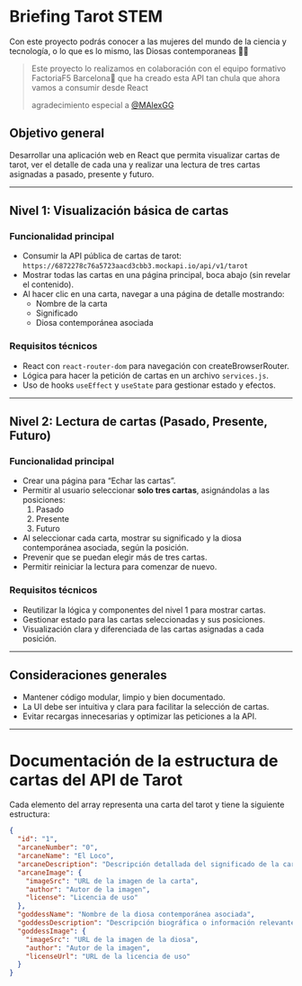 # Briefing  Tarot STEM
Con este proyecto podrás conocer a las mujeres del mundo de la ciencia y tecnología, o lo que es lo mismo, las Diosas contemporaneas 👩‍🔬
> Este proyecto lo realizamos en colaboración con el equipo formativo FactoriaF5 Barcelona🌟 que ha creado esta API tan chula que ahora vamos a consumir desde React
>
> agradecimiento especial a [@MAlexGG](https://github.com/MAlexGG)

## Objetivo general  
Desarrollar una aplicación web en React que permita visualizar cartas de tarot, ver el detalle de cada una y realizar una lectura de tres cartas asignadas a pasado, presente y futuro.

---

## Nivel 1: Visualización básica de cartas

### Funcionalidad principal  
- Consumir la API pública de cartas de tarot:  
  `https://6872278c76a5723aacd3cbb3.mockapi.io/api/v1/tarot`
- Mostrar todas las cartas en una página principal, boca abajo (sin revelar el contenido).
- Al hacer clic en una carta, navegar a una página de detalle mostrando:  
  - Nombre de la carta  
  - Significado  
  - Diosa contemporánea asociada  

### Requisitos técnicos  
- React con `react-router-dom` para navegación con createBrowserRouter.  
- Lógica para hacer la petición de cartas en un archivo `services.js`.  
- Uso de hooks `useEffect` y `useState` para gestionar estado y efectos.  

---

## Nivel 2: Lectura de cartas (Pasado, Presente, Futuro)

### Funcionalidad principal  
- Crear una página para “Echar las cartas”.   
- Permitir al usuario seleccionar **solo tres cartas**, asignándolas a las posiciones:  
  1. Pasado  
  2. Presente  
  3. Futuro  
- Al seleccionar cada carta, mostrar su significado y la diosa contemporánea asociada, según la posición.  
- Prevenir que se puedan elegir más de tres cartas.  
- Permitir reiniciar la lectura para comenzar de nuevo.  

### Requisitos técnicos  
- Reutilizar la lógica y componentes del nivel 1 para mostrar cartas.  
- Gestionar estado para las cartas seleccionadas y sus posiciones.  
- Visualización clara y diferenciada de las cartas asignadas a cada posición.  

---

## Consideraciones generales  
- Mantener código modular, limpio y bien documentado.  
- La UI debe ser intuitiva y clara para facilitar la selección de cartas.  
- Evitar recargas innecesarias y optimizar las peticiones a la API.  
---

# Documentación de la estructura de cartas del API de Tarot
Cada elemento del array representa una carta del tarot y tiene la siguiente estructura:

```json
{
  "id": "1",
  "arcaneNumber": "0",
  "arcaneName": "El Loco",
  "arcaneDescription": "Descripción detallada del significado de la carta.",
  "arcaneImage": {
    "imageSrc": "URL de la imagen de la carta",
    "author": "Autor de la imagen",
    "license": "Licencia de uso"
  },
  "goddessName": "Nombre de la diosa contemporánea asociada",
  "goddessDescription": "Descripción biográfica o información relevante sobre la diosa contemporánea.",
  "goddessImage": {
    "imageSrc": "URL de la imagen de la diosa",
    "author": "Autor de la imagen",
    "licenseUrl": "URL de la licencia de uso"
  }
}
```



